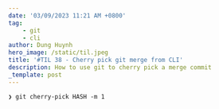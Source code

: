 ```yaml
---
date: '03/09/2023 11:21 AM +0800'
tag:
    - git
    - cli
author: Dung Huynh
hero_image: /static/til.jpeg
title: '#TIL 38 - Cherry pick git merge from CLI'
description: How to use git to cherry pick a merge commit
_template: post
---
```


    ❯ git cherry-pick HASH -m 1
